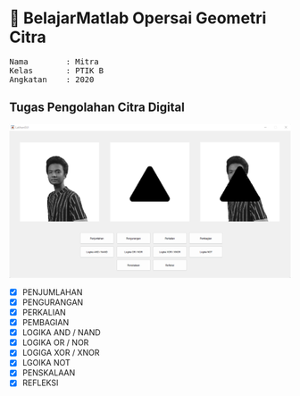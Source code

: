 # 📝 BelajarMatlab Opersai Geometri Citra

<pre>
Nama        : Mitra
Kelas       : PTIK B
Angkatan    : 2020
</pre>

## Tugas Pengolahan Citra Digital

![Alt text](ResultGUI.png?raw=true "Title")

- [x] PENJUMLAHAN
- [x] PENGURANGAN 
- [x] PERKALIAN
- [x] PEMBAGIAN
- [x] LOGIKA AND / NAND
- [x] LOGIKA OR / NOR
- [x] LOGIGA XOR / XNOR
- [x] LGOIKA NOT
- [x] PENSKALAAN
- [x] REFLEKSI 
